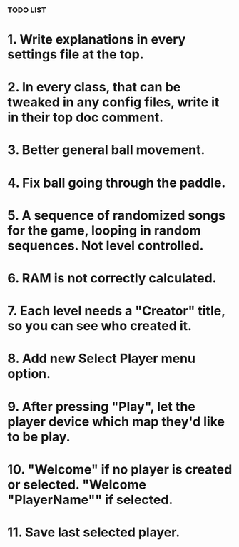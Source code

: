### TODO LIST
# 1. Write explanations in every settings file at the top.
# 2. In every class, that can be tweaked in any config files, write it in their top doc comment.
# 3. Better general ball movement.
# 4. Fix ball going through the paddle.
# 5. A sequence of randomized songs for the game, looping in random sequences. Not level controlled.
# 6. RAM is not correctly calculated.
# 7. Each level needs a "Creator" title, so you can see who created it.
# 8. Add new Select Player menu option.
# 9. After pressing "Play", let the player device which map they'd like to be play.

# 10. "Welcome" if no player is created or selected. "Welcome "PlayerName"" if selected.
# 11. Save last selected player.